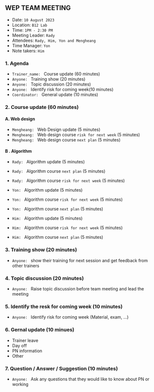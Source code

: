 ## WEP TEAM MEETING
- Date: `10 August 2023`
- Location: `B12 Lab`
- Time: `1PM - 2:30 PM`
- Meeting Leader: `Rady`
- Attendees: `Rady, Him, Yon and Mengheang`
- Time Manager: `Yon`
- Note takers: `Him`
### 1. Agenda
- `Trainer_name: `  Course update (60 minutes)
- `Anyone: ` Training show (20 minutes)
- `Anyone: ` Topic discussion (20 minutes)
- `Anyone: ` Identify risk for coming week(10 minutes)
- `Coordinator: ` General update (10 minutes)

### 2. Course update (60 minutes)
#### A. Web design
- `Mengheang: ` Web Design update (5 minutes)
- `Mengheang: ` Web design course `risk for next week` (5 minutes)
- `Mengheang: ` Web design course `next plan` (5 minutes)
#### B . Algorithm
- `Rady: ` Algorithm update (5 minutes)
- `Rady: ` Algorithm course `next plan` (5 minutes)
- `Rady: ` Algorithm course `risk for next week` (5 minutes)

- `Yon: ` Algorithm update (5 minutes)
- `Yon: ` Algorithm course `risk for next week` (5 minutes)
- `Yon: ` Algorithm course `next plan` (5 minutes)

- `Him: ` Algorithm update (5 minutes)
- `Him: ` Algorithm course `risk for next week` (5 minutes)
- `Him: ` Algorithm course `next plan` (5 minutes)

### 3. Training show (20 minutes)
- `Anyone: ` show their training for next session and get feedback from other trainers

### 4. Topic discussion (20 minutes)
- `Anyone: ` Raise topic discussion before team meeting and lead the meeting
### 5. Identify the resk for coming week (10 minutes)
- `Anyone: ` Identify risk for coming week (Material, exam, ...)
### 6. Gernal update (10 minues)
- Trainer leave
- Day off
- PN information
- Other

### 7. Question / Answer / Suggestion (10 minutes)
- `Anyone: ` Ask any questions that they would like to know about PN or working
